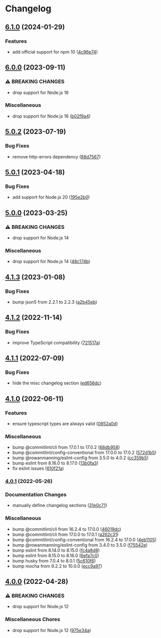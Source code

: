 # Changelog

## [6.1.0](https://github.com/rowanmanning/allow-methods/compare/v6.0.0...v6.1.0) (2024-01-29)


### Features

* add official support for npm 10 ([4c96e74](https://github.com/rowanmanning/allow-methods/commit/4c96e74c1f9ce558882856febda23a0eb21a31e1))

## [6.0.0](https://github.com/rowanmanning/allow-methods/compare/v5.0.2...v6.0.0) (2023-09-11)


### ⚠ BREAKING CHANGES

* drop support for Node.js 16

### Miscellaneous

* drop support for Node.js 16 ([b02f9a4](https://github.com/rowanmanning/allow-methods/commit/b02f9a478c7ed2e5bbef06285d1e29868bcee709))

## [5.0.2](https://github.com/rowanmanning/allow-methods/compare/v5.0.1...v5.0.2) (2023-07-19)


### Bug Fixes

* remove http-errors dependency ([88d7567](https://github.com/rowanmanning/allow-methods/commit/88d756798b41d99a35b33ac1b79f2289d6e2a39d))

## [5.0.1](https://github.com/rowanmanning/allow-methods/compare/v5.0.0...v5.0.1) (2023-04-18)


### Bug Fixes

* add support for Node.js 20 ([195e2b0](https://github.com/rowanmanning/allow-methods/commit/195e2b04057bb68fd559df56fb4aeefb3a4b93db))

## [5.0.0](https://github.com/rowanmanning/allow-methods/compare/v4.1.3...v5.0.0) (2023-03-25)


### ⚠ BREAKING CHANGES

* drop support for Node.js 14

### Miscellaneous

* drop support for Node.js 14 ([48c174b](https://github.com/rowanmanning/allow-methods/commit/48c174bf2812617fece3cf4126cd512742275aa3))

## [4.1.3](https://github.com/rowanmanning/allow-methods/compare/v4.1.2...v4.1.3) (2023-01-08)


### Bug Fixes

* bump json5 from 2.2.1 to 2.2.3 ([a2b45eb](https://github.com/rowanmanning/allow-methods/commit/a2b45eb475ba3d130bdb127e87ba72444108d175))

## [4.1.2](https://github.com/rowanmanning/allow-methods/compare/v4.1.1...v4.1.2) (2022-11-14)


### Bug Fixes

* improve TypeScript compatibility ([721517a](https://github.com/rowanmanning/allow-methods/commit/721517a1cb41dffc22b03b9fd1d755e63496ebfb))

## [4.1.1](https://github.com/rowanmanning/allow-methods/compare/v4.1.0...v4.1.1) (2022-07-09)


### Bug Fixes

* hide the misc changelog section ([ed656dc](https://github.com/rowanmanning/allow-methods/commit/ed656dca114dc71837603bad90962d0c182ce3ec))

## [4.1.0](https://github.com/rowanmanning/allow-methods/compare/v4.0.1...v4.1.0) (2022-06-11)


### Features

* ensure typescript types are always valid ([0852a0d](https://github.com/rowanmanning/allow-methods/commit/0852a0d088d1ff3760db8186633a00f2129c0e44))


### Miscellaneous

* bump @commitlint/cli from 17.0.1 to 17.0.2 ([68db958](https://github.com/rowanmanning/allow-methods/commit/68db958f77bd2dbb086a5fa7239e4fa289591bd5))
* bump @commitlint/config-conventional from 17.0.0 to 17.0.2 ([572d1b5](https://github.com/rowanmanning/allow-methods/commit/572d1b561df26d720c9af4b4fe40ed2a1e26e758))
* bump @rowanmanning/eslint-config from 3.5.0 to 4.0.2 ([cc359b5](https://github.com/rowanmanning/allow-methods/commit/cc359b51f906ff26882df69ff0baf8b60ca311fc))
* bump eslint from 8.16.0 to 8.17.0 ([13b0fa3](https://github.com/rowanmanning/allow-methods/commit/13b0fa367522159dd59500c446b313ddf3218ff2))
* fix eslint issues ([610f21a](https://github.com/rowanmanning/allow-methods/commit/610f21a324cfa155c917a220ba05cd67ef394ee6))

### [4.0.1](https://github.com/rowanmanning/allow-methods/compare/v4.0.0...v4.0.1) (2022-05-26)


### Documentation Changes

* manually define changelog sections ([31e0c71](https://github.com/rowanmanning/allow-methods/commit/31e0c71ef7c5fa067c75e7f319e7f59e4173bb0d))


### Miscellaneous

* bump @commitlint/cli from 16.2.4 to 17.0.0 ([46019dc](https://github.com/rowanmanning/allow-methods/commit/46019dc05fd178882847ac2803720fb00cb111c3))
* bump @commitlint/cli from 17.0.0 to 17.0.1 ([a262c31](https://github.com/rowanmanning/allow-methods/commit/a262c311714ccc50df1eee748d05e5a14042b788))
* bump @commitlint/config-conventional from 16.2.4 to 17.0.0 ([4eb1105](https://github.com/rowanmanning/allow-methods/commit/4eb11058a480fa6b7ef5a2bc0ba0cc7e8fb84ab6))
* bump @rowanmanning/eslint-config from 3.4.0 to 3.5.0 ([f75542e](https://github.com/rowanmanning/allow-methods/commit/f75542e920065bb44eda0cc19cfa7a18aa9f677a))
* bump eslint from 8.14.0 to 8.15.0 ([fc4a8d8](https://github.com/rowanmanning/allow-methods/commit/fc4a8d86d4a7516e79179202db76054e5ca74559))
* bump eslint from 8.15.0 to 8.16.0 ([6efa7c0](https://github.com/rowanmanning/allow-methods/commit/6efa7c01cf49ab761622393705c174616fb2d95a))
* bump husky from 7.0.4 to 8.0.1 ([5c610f6](https://github.com/rowanmanning/allow-methods/commit/5c610f653b728526507bba23b8017d0151a96f79))
* bump mocha from 9.2.2 to 10.0.0 ([ecc9a97](https://github.com/rowanmanning/allow-methods/commit/ecc9a977833f58d8941d97810a61a56af1cd7bb9))

## [4.0.0](https://github.com/rowanmanning/allow-methods/compare/v3.1.0...v4.0.0) (2022-04-28)


### ⚠ BREAKING CHANGES

* drop support for Node.js 12

### Miscellaneous Chores

* drop support for Node.js 12 ([975e34a](https://github.com/rowanmanning/allow-methods/commit/975e34a17450a755bd26e5e2a44b98a783712b8b))
